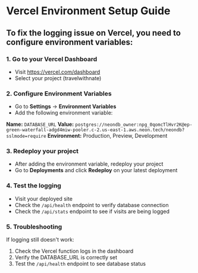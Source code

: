 # Vercel Environment Setup Guide

## To fix the logging issue on Vercel, you need to configure environment variables:

### 1. Go to your Vercel Dashboard
- Visit https://vercel.com/dashboard
- Select your project (travelwithnate)

### 2. Configure Environment Variables
- Go to **Settings** → **Environment Variables**
- Add the following environment variable:

**Name:** `DATABASE_URL`
**Value:** `postgres://neondb_owner:npg_0qomcTlHvr2K@ep-green-waterfall-adgd4miw-pooler.c-2.us-east-1.aws.neon.tech/neondb?sslmode=require`
**Environment:** Production, Preview, Development

### 3. Redeploy your project
- After adding the environment variable, redeploy your project
- Go to **Deployments** and click **Redeploy** on your latest deployment

### 4. Test the logging
- Visit your deployed site
- Check the `/api/health` endpoint to verify database connection
- Check the `/api/stats` endpoint to see if visits are being logged

### 5. Troubleshooting
If logging still doesn't work:
1. Check the Vercel function logs in the dashboard
2. Verify the DATABASE_URL is correctly set
3. Test the `/api/health` endpoint to see database status 